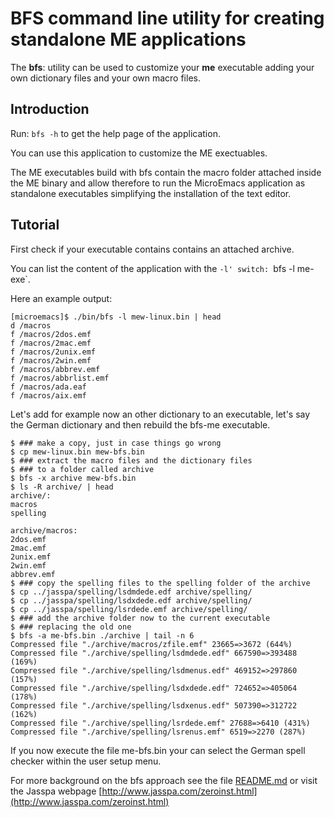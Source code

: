 # BFS command line utility for creating standalone ME applications

The __bfs__: utility can be used to customize  your __me__  executable  adding your own
dictionary files and your own macro files.

## Introduction

Run: `bfs -h` to get the help page of the application.

You can use this application to customize the ME exectuables.

The ME executables build with bfs contain the macro folder attached inside the
ME binary and allow therefore to run the MicroEmacs  application as standalone
executables simplifying the installation of the text editor.


## Tutorial

First check if your executable contains contains an attached archive.

You can list the content of the application with the `-l' switch: `bfs -l me-exe`.

Here an example output:

```
[microemacs]$ ./bin/bfs -l mew-linux.bin | head
d /macros
f /macros/2dos.emf
f /macros/2mac.emf
f /macros/2unix.emf
f /macros/2win.emf
f /macros/abbrev.emf
f /macros/abbrlist.emf
f /macros/ada.eaf
f /macros/aix.emf
```

Let's add for example now an other dictionary to an executable,  let's say the
German dictionary and then rebuild the bfs-me executable.

```
$ ### make a copy, just in case things go wrong
$ cp mew-linux.bin mew-bfs.bin
$ ### extract the macro files and the dictionary files
$ ### to a folder called archive
$ bfs -x archive mew-bfs.bin
$ ls -R archive/ | head
archive/:
macros
spelling

archive/macros:
2dos.emf
2mac.emf
2unix.emf
2win.emf
abbrev.emf
$ ### copy the spelling files to the spelling folder of the archive
$ cp ../jasspa/spelling/lsdmdede.edf archive/spelling/
$ cp ../jasspa/spelling/lsdxdede.edf archive/spelling/
$ cp ../jasspa/spelling/lsrdede.emf archive/spelling/
$ ### add the archive folder now to the current executable
$ ### replacing the old one
$ bfs -a me-bfs.bin ./archive | tail -n 6
Compressed file "./archive/macros/zfile.emf" 23665=>3672 (644%)
Compressed file "./archive/spelling/lsdmdede.edf" 667590=>393488 (169%)
Compressed file "./archive/spelling/lsdmenus.edf" 469152=>297860 (157%)
Compressed file "./archive/spelling/lsdxdede.edf" 724652=>405064 (178%)
Compressed file "./archive/spelling/lsdxenus.edf" 507390=>312722 (162%)
Compressed file "./archive/spelling/lsrdede.emf" 27688=>6410 (431%)
Compressed file "./archive/spelling/lsrenus.emf" 6519=>2270 (287%)
```

If you now  execute  the file  me-bfs.bin  your can  select  the German  spell
checker within the user setup menu.

For more background on the bfs approach see the file [README.md](README.md) or visit the Jasspa webpage [http://www.jasspa.com/zeroinst.html](http://www.jasspa.com/zeroinst.html)
